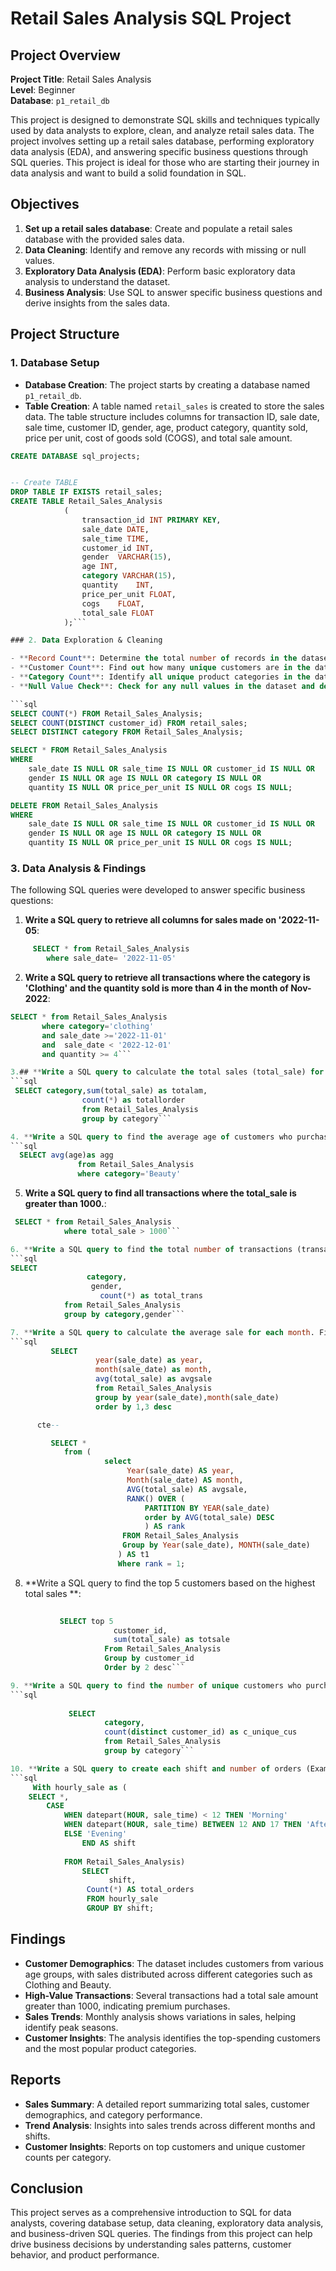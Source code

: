 # Retail Sales Analysis SQL Project

## Project Overview

**Project Title**: Retail Sales Analysis  
**Level**: Beginner  
**Database**: `p1_retail_db`

This project is designed to demonstrate SQL skills and techniques typically used by data analysts to explore, clean, and analyze retail sales data. The project involves setting up a retail sales database, performing exploratory data analysis (EDA), and answering specific business questions through SQL queries. This project is ideal for those who are starting their journey in data analysis and want to build a solid foundation in SQL.

## Objectives

1. **Set up a retail sales database**: Create and populate a retail sales database with the provided sales data.
2. **Data Cleaning**: Identify and remove any records with missing or null values.
3. **Exploratory Data Analysis (EDA)**: Perform basic exploratory data analysis to understand the dataset.
4. **Business Analysis**: Use SQL to answer specific business questions and derive insights from the sales data.

## Project Structure

### 1. Database Setup

- **Database Creation**: The project starts by creating a database named `p1_retail_db`.
- **Table Creation**: A table named `retail_sales` is created to store the sales data. The table structure includes columns for transaction ID, sale date, sale time, customer ID, gender, age, product category, quantity sold, price per unit, cost of goods sold (COGS), and total sale amount.

```sql
CREATE DATABASE sql_projects;


-- Create TABLE
DROP TABLE IF EXISTS retail_sales;
CREATE TABLE Retail_Sales_Analysis
            (
                transaction_id INT PRIMARY KEY,	
                sale_date DATE,	 
                sale_time TIME,	
                customer_id	INT,
                gender	VARCHAR(15),
                age	INT,
                category VARCHAR(15),	
                quantity	INT,
                price_per_unit FLOAT,	
                cogs	FLOAT,
                total_sale FLOAT
            );```

### 2. Data Exploration & Cleaning

- **Record Count**: Determine the total number of records in the dataset.
- **Customer Count**: Find out how many unique customers are in the dataset.
- **Category Count**: Identify all unique product categories in the dataset.
- **Null Value Check**: Check for any null values in the dataset and delete records with missing data.

```sql
SELECT COUNT(*) FROM Retail_Sales_Analysis;
SELECT COUNT(DISTINCT customer_id) FROM retail_sales;
SELECT DISTINCT category FROM Retail_Sales_Analysis;

SELECT * FROM Retail_Sales_Analysis
WHERE 
    sale_date IS NULL OR sale_time IS NULL OR customer_id IS NULL OR 
    gender IS NULL OR age IS NULL OR category IS NULL OR 
    quantity IS NULL OR price_per_unit IS NULL OR cogs IS NULL;

DELETE FROM Retail_Sales_Analysis
WHERE 
    sale_date IS NULL OR sale_time IS NULL OR customer_id IS NULL OR 
    gender IS NULL OR age IS NULL OR category IS NULL OR 
    quantity IS NULL OR price_per_unit IS NULL OR cogs IS NULL;
```

### 3. Data Analysis & Findings

The following SQL queries were developed to answer specific business questions:

1. **Write a SQL query to retrieve all columns for sales made on '2022-11-05**:
```sql
     SELECT * from Retail_Sales_Analysis
        where sale_date= '2022-11-05'
```

2. **Write a SQL query to retrieve all transactions where the category is 'Clothing' and the quantity sold is more than 4 in the month of Nov-2022**:
```sql
SELECT * from Retail_Sales_Analysis
	   where category='clothing' 
	   and sale_date >='2022-11-01'
	   and  sale_date < '2022-12-01'
	   and quantity >= 4```

3.## **Write a SQL query to calculate the total sales (total_sale) for each category.**:
```sql
 SELECT category,sum(total_sale) as totalam, 
                count(*) as totallorder
                from Retail_Sales_Analysis
                group by category```

4. **Write a SQL query to find the average age of customers who purchased items from the 'Beauty' category.**:
```sql
  SELECT avg(age)as agg 
               from Retail_Sales_Analysis
               where category='Beauty' 
```

5. **Write a SQL query to find all transactions where the total_sale is greater than 1000.**:
```sql
 SELECT * from Retail_Sales_Analysis
            where total_sale > 1000```

6. **Write a SQL query to find the total number of transactions (transaction_id) made by each gender in each category.**:
```sql
SELECT 
                 category,
                  gender,
	                count(*) as total_trans
            from Retail_Sales_Analysis
            group by category,gender```

7. **Write a SQL query to calculate the average sale for each month. Find out best selling month in each year**:
```sql
         SELECT 
                   year(sale_date) as year,
                   month(sale_date) as month,
                   avg(total_sale) as avgsale
                   from Retail_Sales_Analysis
                   group by year(sale_date),month(sale_date)
                   order by 1,3 desc

      cte--

         SELECT * 
            from (
                     select 
                          Year(sale_date) AS year,
                          Month(sale_date) AS month,
                          AVG(total_sale) AS avgsale,
                          RANK() OVER (
                              PARTITION BY YEAR(sale_date)
                              order by AVG(total_sale) DESC
                              ) AS rank
                         FROM Retail_Sales_Analysis
                         Group by Year(sale_date), MONTH(sale_date)
                        ) AS t1
                        Where rank = 1;
```

8. **Write a SQL query to find the top 5 customers based on the highest total sales **:
```sql
           
           SELECT top 5
                       customer_id,
                       sum(total_sale) as totsale
                     From Retail_Sales_Analysis
                     Group by customer_id
                     Order by 2 desc```

9. **Write a SQL query to find the number of unique customers who purchased items from each category.**:
```sql
           
             SELECT  
                     category,
                     count(distinct customer_id) as c_unique_cus
                     from Retail_Sales_Analysis
                     group by category```

10. **Write a SQL query to create each shift and number of orders (Example Morning <12, Afternoon Between 12 & 17, Evening >17)**:
```sql
     With hourly_sale as (
    SELECT *,
        CASE
            WHEN datepart(HOUR, sale_time) < 12 THEN 'Morning'
            WHEN datepart(HOUR, sale_time) BETWEEN 12 AND 17 THEN 'Afternoon'
            ELSE 'Evening'
                END AS shift
            
			FROM Retail_Sales_Analysis)
                SELECT 
                      shift,
                 Count(*) AS total_orders    
                 FROM hourly_sale
                 GROUP BY shift;
```

## Findings

- **Customer Demographics**: The dataset includes customers from various age groups, with sales distributed across different categories such as Clothing and Beauty.
- **High-Value Transactions**: Several transactions had a total sale amount greater than 1000, indicating premium purchases.
- **Sales Trends**: Monthly analysis shows variations in sales, helping identify peak seasons.
- **Customer Insights**: The analysis identifies the top-spending customers and the most popular product categories.

## Reports

- **Sales Summary**: A detailed report summarizing total sales, customer demographics, and category performance.
- **Trend Analysis**: Insights into sales trends across different months and shifts.
- **Customer Insights**: Reports on top customers and unique customer counts per category.

## Conclusion

This project serves as a comprehensive introduction to SQL for data analysts, covering database setup, data cleaning, exploratory data analysis, and business-driven SQL queries. The findings from this project can help drive business decisions by understanding sales patterns, customer behavior, and product performance.

